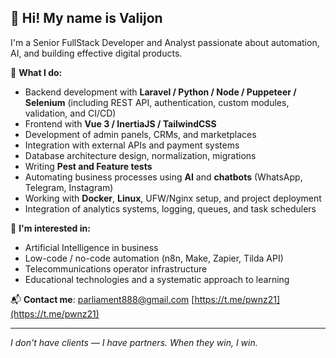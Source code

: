 ## 👋 Hi! My name is Valijon

I'm a Senior FullStack Developer and Analyst passionate about automation, AI, and building effective digital products.

🔧 **What I do:**

- Backend development with **Laravel / Python / Node / Puppeteer / Selenium** (including REST API, authentication, custom modules, validation, and CI/CD)
- Frontend with **Vue 3 / InertiaJS / TailwindCSS**
- Development of admin panels, CRMs, and marketplaces
- Integration with external APIs and payment systems
- Database architecture design, normalization, migrations
- Writing **Pest and Feature tests**
- Automating business processes using **AI** and **chatbots** (WhatsApp, Telegram, Instagram)
- Working with **Docker**, **Linux**, UFW/Nginx setup, and project deployment
- Integration of analytics systems, logging, queues, and task schedulers

🧠 **I'm interested in:**

- Artificial Intelligence in business
- Low-code / no-code automation (n8n, Make, Zapier, Tilda API)
- Telecommunications operator infrastructure
- Educational technologies and a systematic approach to learning

📬 **Contact me**:
parliament888@gmail.com
[https://t.me/pwnz21](https://t.me/pwnz21)

---

_I don't have clients — I have partners. When they win, I win._
